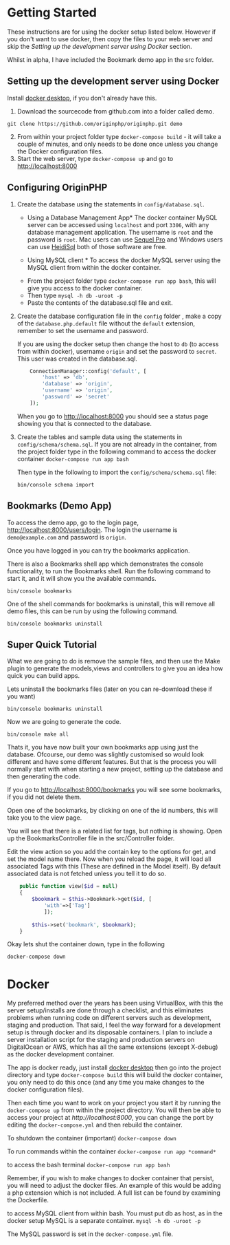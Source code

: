 # Getting Started

These instructions are for using the docker setup listed below. However if you don't want to use docker, then copy the files to your web server and skip the *Setting up the development server using Docker* section.

Whilst in alpha, I have included the Bookmark demo app in the src folder.

## Setting up the development server using Docker

Install [docker desktop](https://www.docker.com/products/docker-desktop), if you don't already have this.

1. Download the sourcecode from github.com into a folder called demo.

 `git clone https://github.com/originphp/originphp.git demo`

2. From within your project folder type `docker-compose build` - it will take a couple of minutes, and only needs to be done once unless you change the Docker configuration files.
3. Start the web server, type `docker-compose up` and go to [http://localhost:8000](http://localhost:8000)

## Configuring OriginPHP

1. Create the database using the statements in `config/database.sql`.

    * Using a Database Management App*
    The docker container MySQL server can be accessed using `localhost` and port `3306`, with any database management application. The username is `root` and the password is `root`. Mac users can use [Sequel Pro](https://www.sequelpro.com/) and Windows users can use [HeidiSql](https://www.heidisql.com/) both of those software are free.

    * Using MySQL client *
    To access the docker MySQL server using the MySQL client from within the docker container.
    - From the project folder type `docker-compose run app bash`, this will give you access to the docker container.
    - Then type `mysql -h db -uroot -p`
    - Paste the contents of the database.sql file and exit.

2. Create the database configuration file in the `config` folder , make a copy of the `database.php.default` file without the `default` extension, remember to set the username and password. 

    If you are using the docker setup then change the host to `db` (to access from within docker), username `origin` and set the password to `secret`.  This user was created in the database.sql.

    ````php 
        ConnectionManager::config('default', [
            'host' => 'db',
            'database' => 'origin',
            'username' => 'origin',
            'password' => 'secret'
        ]);
    ````
    When you go to [http://localhost:8000](http://localhost:8000) you should see a status page showing you that is connected to the database.

3. Create the tables and sample data using the statements in `config/schema/schema.sql`.  If you are not already in the container, from the project folder type in the following command to access the docker container `docker-compose run app bash`

    Then type in the following to import the `config/schema/schema.sql` file:

    `bin/console schema import`

## Bookmarks (Demo App)
To access the demo app, go to the login page, [http://localhost:8000/users/login](http://localhost:8000/users/login).
The login the username is `demo@example.com` and password is `origin`.

Once you have logged in you can try the bookmarks application.

There is also a Bookmarks shell app which demonstrates the console functionality, to run the Bookmarks shell. Run the following command to start it, and it will show you the available commands.

`bin/console bookmarks` 

One of the shell commands for bookmarks is uninstall, this will remove all demo files, this can be run by using the following command.

`bin/console bookmarks uninstall` 

## Super Quick Tutorial

What we are going to do is remove the sample files, and then use the Make plugin to generate the models,views and controllers to give you an idea how quick you can build apps.

Lets uninstall the bookmarks files (later on you can re-download these if you want)

`bin/console bookmarks uninstall` 

Now we are going to generate the code.

`bin/console make all` 

Thats it, you have now built your own bookmarks app using just the database. Ofcourse, our demo was slightly customised so would look different and have some different features. But that is the process you will normally start with when starting a new project, setting up the database and then generating the code.

If you go to [http://localhost:8000/bookmarks](http://localhost:8000/bookmarks) you will see some bookmarks, if you did not delete them.

Open one of the bookmarks, by clicking on one of the id numbers, this will take you to the view page.

You will see that there is a related list for tags, but nothing is showing. Open up the BookmarksController file in the src/Controller folder.

Edit the view action so you add the contain key to the options for get, and set the model name there. Now when you reload the page, it will load all associated Tags with this (These are defined in the Model itself). By default associated data is not fetched unless you tell it to do so.

````php
    public function view($id = null)
    {
        $bookmark = $this->Bookmark->get($id, [
            'with'=>['Tag']
            ]);
   
        $this->set('bookmark', $bookmark);
    }
````
Okay lets shut the container down, type in the following

`docker-compose down`

# Docker
My preferred method over the years has been using VirtualBox, with this the server setup/installs are done through a checklist, and this eliminates problems when running code on different servers such as development, staging and production. That said, I feel the way forward for a development setup is through docker and its disposable containers. I plan to include a server installation script for the staging and production servers on DigitalOcean or AWS, which has all the same extensions (except X-debug) as the docker development container.

The app is docker ready, just install [docker desktop](https://www.docker.com/products/docker-desktop) then go into the project directory and type `docker-compose build` this will build the docker container, you only need to do this once (and any time you make changes to the docker configuration files).

Then each time you want to work on your project you start it by running the 
`docker-compose up` from within the project directory. You will then be able to access
your project at *http://localhost:8000*, you can change the port by editing the `docker-compose.yml` and then rebuild the container.

To shutdown the container (important)
`docker-compose down`

To run commands within the container
`docker-compose run app *command*`

to access the bash terminal
`docker-compose run app bash`

Remember, if you wish to make changes to docker container that persist, you will need to adjust the docker files. An example of this would be adding a php extension which is not included. A full list can be found by examining the Dockerfile.

to access MySQL client from within bash. You must put db as host, as in the docker setup MySQL is a separate container.
`mysql -h db -uroot -p`

The MySQL password is set in the `docker-compose.yml` file.